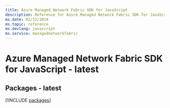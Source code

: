 ```yaml
---
title: Azure Managed Network Fabric SDK for JavaScript
description: Reference for Azure Managed Network Fabric SDK for JavaScript
ms.date: 02/12/2024
ms.topic: reference
ms.devlang: javascript
ms.service: managednetworkfabric
---
```

# Azure Managed Network Fabric SDK for JavaScript - latest
## Packages - latest
[!INCLUDE [packages](managed-network-fabric-index.md)]